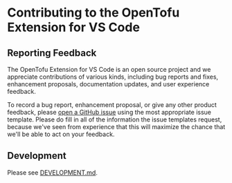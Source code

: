 # Contributing to the OpenTofu Extension for VS Code

## Reporting Feedback

The OpenTofu Extension for VS Code is an open source project and we appreciate
contributions of various kinds, including bug reports and fixes,
enhancement proposals, documentation updates, and user experience feedback.

To record a bug report, enhancement proposal, or give any other product
feedback, please [open a GitHub issue](https://github.com/opentofu/vscode-opentofu/issues/new/choose)
using the most appropriate issue template. Please do fill in all of the
information the issue templates request, because we've seen from experience that
this will maximize the chance that we'll be able to act on your feedback.


## Development

Please see [DEVELOPMENT.md](../DEVELOPMENT.md).
